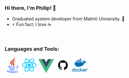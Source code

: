 ### Hi there, I'm Philip! 👋


- Graduated system developer from Malmö University. 🏫
- ⚡ Fun fact: I love :coffee: 

<br />

### Languages and Tools:


<p float="left">
  <img src="icons/java.png" alt="Java" width="50" />
  <img src="icons/react.png" alt="React" width="50" />
  <img src="icons/vuejs.png" alt="Vue.js" width="50" />
  <img src="icons/git.png" alt="Git" width="50" />
  <img src="icons/docker.png" alt="Docker" width="50" />
</p>
